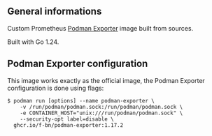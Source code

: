 ## General informations

Custom Prometheus [Podman Exporter](https://github.com/containers/prometheus-podman-exporter) image built from sources.

Built with Go 1.24.

## Podman Exporter configuration

This image works exactly as the official image, the Podman Exporter configuration is done using flags:

```shell
$ podman run [options] --name podman-exporter \
    -v /run/podman/podman.sock:/run/podman/podman.sock \
    -e CONTAINER_HOST="unix:///run/podman/podman.sock" \
    --security-opt label=disable \
  ghcr.io/f-bn/podman-exporter:1.17.2
```